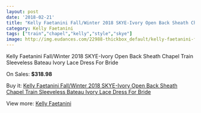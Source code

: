 ```yaml
---
layout: post
date: '2018-02-21'
title: "Kelly Faetanini Fall/Winter 2018 SKYE-Ivory Open Back Sheath Chapel Train Sleeveless Bateau Ivory Lace Dress For Bride"
category: Kelly Faetanini
tags: ["train","chapel","kelly","style","skye"]
image: http://img.eudances.com/22988-thickbox_default/kelly-faetanini-fall-winter-2018-skye-ivory-open-back-sheath-chapel-train-sleeveless-bateau-ivory-lace-dress-for-bride.jpg
---
```

Kelly Faetanini Fall/Winter 2018 SKYE-Ivory Open Back Sheath Chapel Train Sleeveless Bateau Ivory Lace Dress For Bride

On Sales: **$318.98**
<a href="https://www.eudances.com/en/kelly-faetanini/7348-kelly-faetanini-fall-winter-2018-skye-ivory-open-back-sheath-chapel-train-sleeveless-bateau-ivory-lace-dress-for-bride.html"><amp-img layout="responsive" width="600" height="600" src="//img.eudances.com/22988-thickbox_default/kelly-faetanini-fall-winter-2018-skye-ivory-open-back-sheath-chapel-train-sleeveless-bateau-ivory-lace-dress-for-bride.jpg" alt="Kelly Faetanini Fall/Winter 2018 SKYE-Ivory Open Back Sheath Chapel Train Sleeveless Bateau Ivory Lace Dress For Bride 0" /></a>
<a href="https://www.eudances.com/en/kelly-faetanini/7348-kelly-faetanini-fall-winter-2018-skye-ivory-open-back-sheath-chapel-train-sleeveless-bateau-ivory-lace-dress-for-bride.html"><amp-img layout="responsive" width="600" height="600" src="//img.eudances.com/22990-thickbox_default/kelly-faetanini-fall-winter-2018-skye-ivory-open-back-sheath-chapel-train-sleeveless-bateau-ivory-lace-dress-for-bride.jpg" alt="Kelly Faetanini Fall/Winter 2018 SKYE-Ivory Open Back Sheath Chapel Train Sleeveless Bateau Ivory Lace Dress For Bride 1" /></a>
<a href="https://www.eudances.com/en/kelly-faetanini/7348-kelly-faetanini-fall-winter-2018-skye-ivory-open-back-sheath-chapel-train-sleeveless-bateau-ivory-lace-dress-for-bride.html"><amp-img layout="responsive" width="600" height="600" src="//img.eudances.com/22989-thickbox_default/kelly-faetanini-fall-winter-2018-skye-ivory-open-back-sheath-chapel-train-sleeveless-bateau-ivory-lace-dress-for-bride.jpg" alt="Kelly Faetanini Fall/Winter 2018 SKYE-Ivory Open Back Sheath Chapel Train Sleeveless Bateau Ivory Lace Dress For Bride 2" /></a>

Buy it: [Kelly Faetanini Fall/Winter 2018 SKYE-Ivory Open Back Sheath Chapel Train Sleeveless Bateau Ivory Lace Dress For Bride](https://www.eudances.com/en/kelly-faetanini/7348-kelly-faetanini-fall-winter-2018-skye-ivory-open-back-sheath-chapel-train-sleeveless-bateau-ivory-lace-dress-for-bride.html "Kelly Faetanini Fall/Winter 2018 SKYE-Ivory Open Back Sheath Chapel Train Sleeveless Bateau Ivory Lace Dress For Bride")

View more: [Kelly Faetanini](https://www.eudances.com/en/114-kelly-faetanini "Kelly Faetanini")